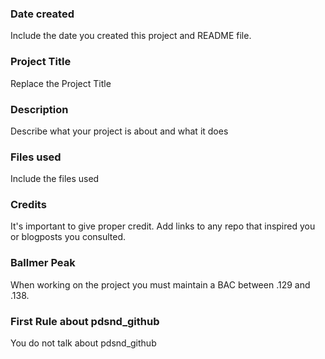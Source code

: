 ### Date created
Include the date you created this project and README file.

### Project Title
Replace the Project Title

### Description
Describe what your project is about and what it does

### Files used
Include the files used

### Credits
It's important to give proper credit. Add links to any repo that inspired you or blogposts you consulted.

### Ballmer Peak
When working on the project you must maintain a BAC between .129 and .138.

### First Rule about pdsnd_github
You do not talk about pdsnd_github
